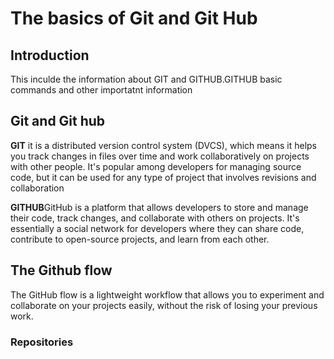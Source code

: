 # The basics of Git and Git Hub
## Introduction
This inculde the information about GIT and GITHUB.GITHUB basic commands and other importatnt information
## Git and Git hub
**GIT** it is a distributed version control system (DVCS), which means it helps you track changes in files over time and work collaboratively on projects with other people. It's popular among developers for managing source code, but it can be used for any type of project that involves revisions and collaboration

**GITHUB**GitHub is a platform that allows developers to store and manage their code, track changes, and collaborate with others on projects. It's essentially a social network for developers where they can share code, contribute to open-source projects, and learn from each other.
## The Github flow
The GitHub flow is a lightweight workflow that allows you to experiment and collaborate on your projects easily, without the risk of losing your previous work.
### Repositories
